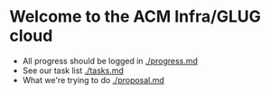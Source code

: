 # Welcome to the ACM Infra/GLUG cloud

- All progress should be logged in [./progress.md](./progress.md)
- See our task list [./tasks.md](./tasks.md)
- What we're trying to do [./proposal.md](./proposal.md)
